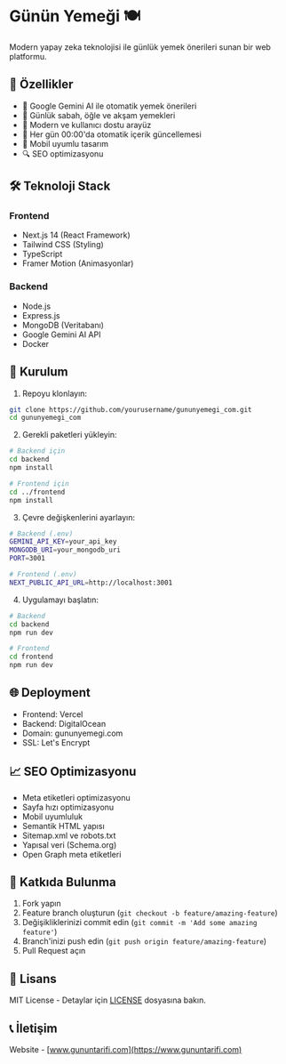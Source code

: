 # Günün Yemeği 🍽️

Modern yapay zeka teknolojisi ile günlük yemek önerileri sunan bir web platformu.

## 🌟 Özellikler

- 🤖 Google Gemini AI ile otomatik yemek önerileri
- 🌅 Günlük sabah, öğle ve akşam yemekleri
- 🎨 Modern ve kullanıcı dostu arayüz
- 🔄 Her gün 00:00'da otomatik içerik güncellemesi
- 📱 Mobil uyumlu tasarım
- 🔍 SEO optimizasyonu

## 🛠️ Teknoloji Stack

### Frontend
- Next.js 14 (React Framework)
- Tailwind CSS (Styling)
- TypeScript
- Framer Motion (Animasyonlar)

### Backend
- Node.js
- Express.js
- MongoDB (Veritabanı)
- Google Gemini AI API
- Docker

## 🚀 Kurulum

1. Repoyu klonlayın:
```bash
git clone https://github.com/yourusername/gununyemegi_com.git
cd gununyemegi_com
```

2. Gerekli paketleri yükleyin:
```bash
# Backend için
cd backend
npm install

# Frontend için
cd ../frontend
npm install
```

3. Çevre değişkenlerini ayarlayın:
```bash
# Backend (.env)
GEMINI_API_KEY=your_api_key
MONGODB_URI=your_mongodb_uri
PORT=3001

# Frontend (.env)
NEXT_PUBLIC_API_URL=http://localhost:3001
```

4. Uygulamayı başlatın:
```bash
# Backend
cd backend
npm run dev

# Frontend
cd frontend
npm run dev
```

## 🌐 Deployment

- Frontend: Vercel
- Backend: DigitalOcean
- Domain: gununyemegi.com
- SSL: Let's Encrypt

## 📈 SEO Optimizasyonu

- Meta etiketleri optimizasyonu
- Sayfa hızı optimizasyonu
- Mobil uyumluluk
- Semantik HTML yapısı
- Sitemap.xml ve robots.txt
- Yapısal veri (Schema.org)
- Open Graph meta etiketleri

## 🤝 Katkıda Bulunma

1. Fork yapın
2. Feature branch oluşturun (`git checkout -b feature/amazing-feature`)
3. Değişikliklerinizi commit edin (`git commit -m 'Add some amazing feature'`)
4. Branch'inizi push edin (`git push origin feature/amazing-feature`)
5. Pull Request açın

## 📝 Lisans

MIT License - Detaylar için [LICENSE](LICENSE) dosyasına bakın.

## 📞 İletişim

Website - [www.gununtarifi.com](https://www.gununtarifi.com)